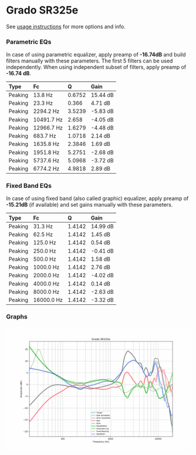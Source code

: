 # Grado SR325e
See [usage instructions](https://github.com/jaakkopasanen/AutoEq#usage) for more options and info.

### Parametric EQs
In case of using parametric equalizer, apply preamp of **-16.74dB** and build filters manually
with these parameters. The first 5 filters can be used independently.
When using independent subset of filters, apply preamp of **-16.74 dB**.

| Type    | Fc         |      Q | Gain     |
|:--------|:-----------|:-------|:---------|
| Peaking | 13.8 Hz    | 0.6752 | 15.44 dB |
| Peaking | 23.3 Hz    | 0.366  | 4.71 dB  |
| Peaking | 2294.2 Hz  | 3.5239 | -5.83 dB |
| Peaking | 10491.7 Hz | 2.658  | -4.05 dB |
| Peaking | 12966.7 Hz | 1.6279 | -4.48 dB |
| Peaking | 683.7 Hz   | 1.0718 | 2.14 dB  |
| Peaking | 1635.8 Hz  | 2.3846 | 1.69 dB  |
| Peaking | 1951.8 Hz  | 5.2751 | -2.68 dB |
| Peaking | 5737.6 Hz  | 5.0968 | -3.72 dB |
| Peaking | 6774.2 Hz  | 4.9818 | 2.89 dB  |

### Fixed Band EQs
In case of using fixed band (also called graphic) equalizer, apply preamp of **-15.21dB**
(if available) and set gains manually with these parameters.

| Type    | Fc         |      Q | Gain     |
|:--------|:-----------|:-------|:---------|
| Peaking | 31.3 Hz    | 1.4142 | 14.99 dB |
| Peaking | 62.5 Hz    | 1.4142 | 1.45 dB  |
| Peaking | 125.0 Hz   | 1.4142 | 0.54 dB  |
| Peaking | 250.0 Hz   | 1.4142 | -0.41 dB |
| Peaking | 500.0 Hz   | 1.4142 | 1.58 dB  |
| Peaking | 1000.0 Hz  | 1.4142 | 2.76 dB  |
| Peaking | 2000.0 Hz  | 1.4142 | -4.02 dB |
| Peaking | 4000.0 Hz  | 1.4142 | 0.14 dB  |
| Peaking | 8000.0 Hz  | 1.4142 | -2.63 dB |
| Peaking | 16000.0 Hz | 1.4142 | -3.32 dB |

### Graphs
![](./Grado%20SR325e.png)